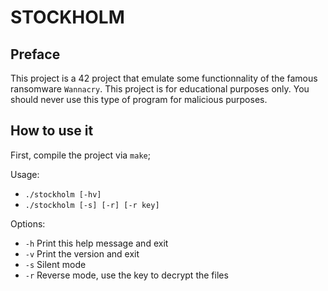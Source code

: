 # STOCKHOLM

## Preface

This project is a 42 project that emulate some functionnality of the famous ransomware `Wannacry`.
This project is for educational purposes only. You should never use this type of program for malicious purposes.

## How to use it

First, compile the project via `make`;

Usage:
- `./stockholm [-hv]`
- `./stockholm [-s] [-r] [-r key]`

Options:
- `-h`		Print this help message and exit
- `-v`		Print the version and exit
- `-s`		Silent mode
- `-r`		Reverse mode, use the key to decrypt the files